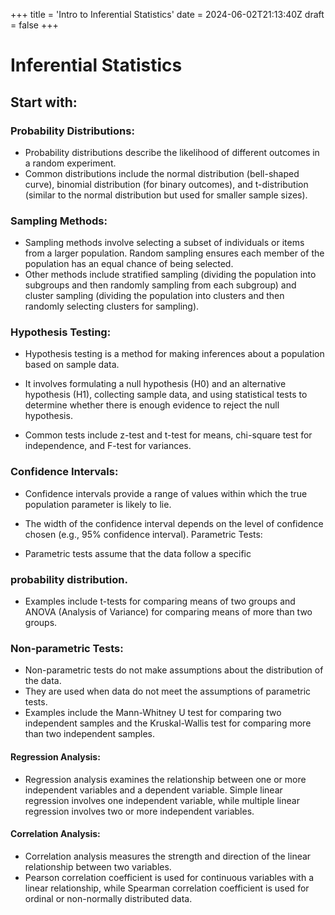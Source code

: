 +++
title = 'Intro to Inferential Statistics'
date = 2024-06-02T21:13:40Z
draft = false
+++


# Inferential Statistics
## Start with:

### Probability Distributions:

- Probability distributions describe the likelihood of different outcomes in a random experiment.
- Common distributions include the normal distribution (bell-shaped curve), binomial distribution (for binary outcomes), and t-distribution (similar to the normal distribution but used for smaller sample sizes).

### Sampling Methods:

- Sampling methods involve selecting a subset of individuals or items from a larger population.
Random sampling ensures each member of the population has an equal chance of being selected.
- Other methods include stratified sampling (dividing the population into subgroups and then randomly sampling from each subgroup) and cluster sampling (dividing the population into clusters and then randomly selecting clusters for sampling).

### Hypothesis Testing:

- Hypothesis testing is a method for making inferences about a population based on sample data.

- It involves formulating a null hypothesis (H0) and an alternative hypothesis (H1), collecting sample data, and using statistical tests to determine whether there is enough evidence to reject the null hypothesis.
- Common tests include z-test and t-test for means, chi-square test for independence, and F-test for variances.

### Confidence Intervals:

- Confidence intervals provide a range of values within which the true population parameter is likely to lie.
- The width of the confidence interval depends on the level of confidence chosen (e.g., 95% confidence interval).
Parametric Tests:

- Parametric tests assume that the data follow a specific 

### probability distribution.
  - Examples include t-tests for comparing means of two groups and ANOVA (Analysis of Variance) for comparing means of more than two groups.

### Non-parametric Tests:

- Non-parametric tests do not make assumptions about the distribution of the data.
- They are used when data do not meet the assumptions of parametric tests.
- Examples include the Mann-Whitney U test for comparing two independent samples and the Kruskal-Wallis test for comparing more than two independent samples.

#### Regression Analysis:

- Regression analysis examines the relationship between one or more independent variables and a dependent variable.
Simple linear regression involves one independent variable, while multiple linear regression involves two or more independent variables.

#### Correlation Analysis:

- Correlation analysis measures the strength and direction of the linear relationship between two variables.
- Pearson correlation coefficient is used for continuous variables with a linear relationship, while Spearman correlation coefficient is used for ordinal or non-normally distributed data.


